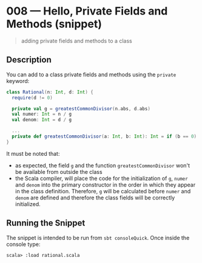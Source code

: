 # 008 &mdash; Hello, Private Fields and Methods (snippet)
> adding private fields and methods to a class

## Description
You can add to a class private fields and methods using the `private` keyword:

```scala
class Rational(n: Int, d: Int) {
  require(d != 0)

  private val g = greatestCommonDivisor(n.abs, d.abs)
  val numer: Int = n / g
  val denom: Int = d / g

  ...
  private def greatestCommonDivisor(a: Int, b: Int): Int = if (b == 0) a else greatestCommonDivisor(b, a % b)
}
```

It must be noted that:
+ as expected, the field `g` and the function `greatestCommonDivisor` won't be available from outside the class
+ the Scala compiler, will place the code for the initialization of `g`, `numer` and `denom` into the primary constructor in the order in which they appear in the class definition. Therefore, `g` will be calculated before `numer` and `denom` are defined and therefore the class fields will be correctly initialized.


## Running the Snippet
The snippet is intended to be run from `sbt consoleQuick`. Once inside the console type:
```
scala> :load rational.scala
```